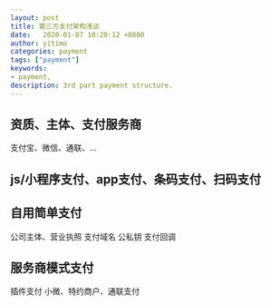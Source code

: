 ```yaml
---
layout: post
title: 第三方支付架构浅谈
date:   2020-01-07 10:20:12 +0800
author: yitimo
categories: payment
tags: ["payment"]
keywords:
- payment,
description: 3rd part payment structure.
---
```


## 资质、主体、支付服务商

支付宝、微信、通联、...

## js/小程序支付、app支付、条码支付、扫码支付

## 自用简单支付

公司主体、营业执照
支付域名
公私钥
支付回调

## 服务商模式支付

插件支付
小微、特约商户、通联支付
